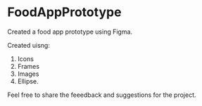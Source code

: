 # FoodAppPrototype
Created a food app prototype using Figma. 

Created uisng:

1. Icons
2. Frames
3. Images
4. Ellipse.

Feel free to share the feeedback and suggestions for the project.

